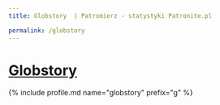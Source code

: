 ```yaml
---
title: Globstory  | Patromierz - statystyki Patronite.pl

permalink: /globstory
---
```


# [Globstory ](https://patronite.pl/globstory)

{% include profile.md name="globstory" prefix="g" %}
